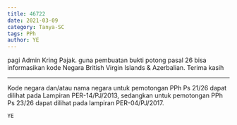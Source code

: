 ```yaml
---
title: 46722
date: 2021-03-09
category: Tanya-SC
tags: PPh
author: YE
---
```


pagi Admin Kring Pajak. guna pembuatan bukti potong pasal 26 bisa informasikan kode Negara British Virgin Islands & Azerbalian. Terima kasih

---

Kode negara dan/atau nama negara untuk pemotongan PPh Ps 21/26 dapat dilihat pada Lampiran PER-14/PJ/2013, sedangkan untuk pemotongan PPh Ps 23/26 dapat dilihat pada lampiran PER-04/PJ/2017.

`YE`
